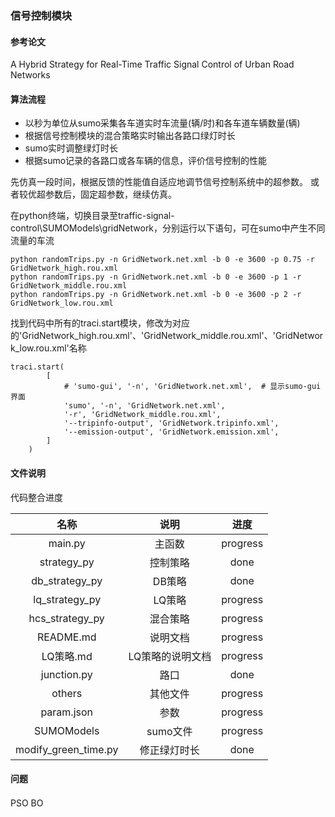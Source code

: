 ### 信号控制模块
#### 参考论文
A Hybrid Strategy for Real-Time Traffic Signal Control of Urban Road Networks

#### 算法流程
* 以秒为单位从sumo采集各车道实时车流量(辆/时)和各车道车辆数量(辆)
* 根据信号控制模块的混合策略实时输出各路口绿灯时长
* sumo实时调整绿灯时长
* 根据sumo记录的各路口或各车辆的信息，评价信号控制的性能

先仿真一段时间，根据反馈的性能值自适应地调节信号控制系统中的超参数。
或者较优超参数后，固定超参数，继续仿真。

在python终端，切换目录至traffic-signal-control\SUMOModels\gridNetwork，分别运行以下语句，可在sumo中产生不同流量的车流

    python randomTrips.py -n GridNetwork.net.xml -b 0 -e 3600 -p 0.75 -r GridNetwork_high.rou.xml
    python randomTrips.py -n GridNetwork.net.xml -b 0 -e 3600 -p 1 -r GridNetwork_middle.rou.xml
    python randomTrips.py -n GridNetwork.net.xml -b 0 -e 3600 -p 2 -r GridNetwork_low.rou.xml
找到代码中所有的traci.start模块，修改为对应的'GridNetwork_high.rou.xml'、'GridNetwork_middle.rou.xml'、'GridNetwork_low.rou.xml'名称

    traci.start(
            [
                # 'sumo-gui', '-n', 'GridNetwork.net.xml',  # 显示sumo-gui界面
                'sumo', '-n', 'GridNetwork.net.xml',
                '-r', 'GridNetwork_middle.rou.xml',
                '--tripinfo-output', 'GridNetwork.tripinfo.xml',
                '--emission-output', 'GridNetwork.emission.xml',
            ]
        )
#### 文件说明
代码整合进度

|               **名称**               |  **说明**   |  **进度**  |
|:----------------------------------:|:---------:|:--------:|
|              main.py               |    主函数    | progress |
|            strategy_py             |   控制策略    |   done   |
|           db_strategy_py           |   DB策略    |   done   |
|           lq_strategy_py           |   LQ策略    | progress |
|          hcs_strategy_py           |   混合策略    | progress |
|             README.md              |   说明文档    | progress |
|              LQ策略.md               | LQ策略的说明文档 | progress |
|            junction.py             |    路口     |   done   |
|               others               |   其他文件    | progress |
|             param.json             |    参数     | progress |
|             SUMOModels             |  sumo文件   | progress |
|        modify_green_time.py        |  修正绿灯时长   |   done   |


#### 问题
PSO  BO  　







